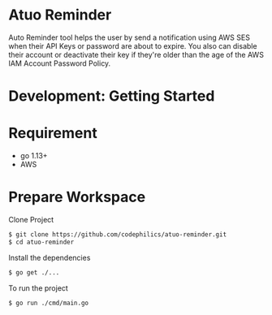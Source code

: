 # Atuo Reminder

Auto Reminder tool helps the user by send a notification using AWS SES when their API Keys or password are about to expire. You also can disable their account or deactivate their key if they're older than the age of the AWS IAM Account Password Policy.

# Development: Getting Started

# Requirement
* go 1.13+
* AWS 

# Prepare Workspace

Clone Project

```bash
$ git clone https://github.com/codephilics/atuo-reminder.git
$ cd atuo-reminder
```

Install the dependencies
```bash
$ go get ./...
```

To run the project

```bash
$ go run ./cmd/main.go
```


